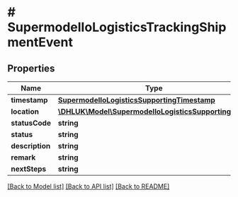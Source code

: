 # # SupermodelIoLogisticsTrackingShipmentEvent

## Properties

Name | Type | Description | Notes
------------ | ------------- | ------------- | -------------
**timestamp** | [**SupermodelIoLogisticsSupportingTimestamp**](SupermodelIoLogisticsSupportingTimestamp.md) |  | [optional]
**location** | [**\DHLUK\Model\SupermodelIoLogisticsSupportingPlace**](SupermodelIoLogisticsSupportingPlace.md) |  | [optional]
**statusCode** | **string** |  | [optional]
**status** | **string** |  | [optional]
**description** | **string** |  | [optional]
**remark** | **string** |  | [optional]
**nextSteps** | **string** |  | [optional]

[[Back to Model list]](../../README.md#models) [[Back to API list]](../../README.md#endpoints) [[Back to README]](../../README.md)
